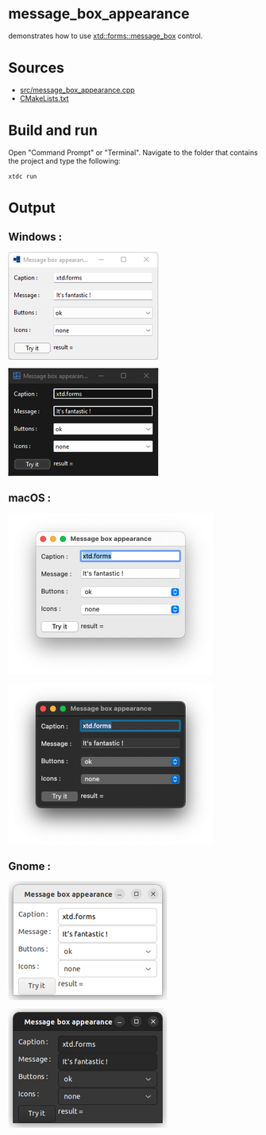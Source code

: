 # message_box_appearance

demonstrates how to use [xtd::forms::message_box](https://codedocs.xyz/gammasoft71/xtd/classxtd_1_1forms_1_1message__box.html) control.

# Sources

* [src/message_box_appearance.cpp](src/message_box_appearance.cpp)
* [CMakeLists.txt](CMakeLists.txt)

# Build and run

Open "Command Prompt" or "Terminal". Navigate to the folder that contains the project and type the following:

```shell
xtdc run
```

# Output

## Windows :

![Screenshot](../../../../docs/pictures/examples/message_box_appearance_w.png)

![Screenshot](../../../../docs/pictures/examples/message_box_appearance_wd.png)

## macOS :

![Screenshot](../../../../docs/pictures/examples/message_box_appearance_m.png)

![Screenshot](../../../../docs/pictures/examples/message_box_appearance_md.png)

## Gnome :

![Screenshot](../../../../docs/pictures/examples/message_box_appearance_g.png)

![Screenshot](../../../../docs/pictures/examples/message_box_appearance_gd.png)
